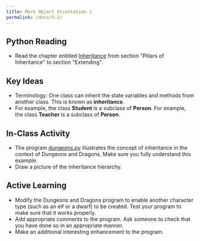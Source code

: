 ```yaml
---
title: More Object Orientation 1
permalink: /docs/5-2/
---
```


## Python Reading
- Read the chapter entitled [Inheritance](https://runestone.academy/ns/books/published/thinkcspy/Inheritance/toctree.html) from section "Pillars of Inheritance" to section "Extending".

## Key Ideas
- Terminology: One class can inherit the state variables and methods from another class. This is known as **inheritance**.
- For example, the class **Student** is a subclass of **Person**. For example, the class **Teacher** is a subclass of **Person**.

## In-Class Activity
- The program [dungeons.py](../lessons/code/dungeons.py) illustrates the concept of inheritance in the context of Dungeons and Dragons. Make sure you fully understand this example.
- Draw a picture of the inheritance hierarchy.

## Active Learning
- Modify the Dungeons and Dragons program to enable another character type (such as an elf or a dwarf) to be created. Test your program to make sure that it works properly.
- Add appropriate comments to the program. Ask someone to check that you have done so in an appropriate manner.
- Make an additional interesting enhancement to the program.